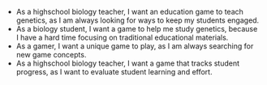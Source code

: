 - As a highschool biology teacher, I want an education game to teach genetics, as I am always looking for ways to keep my students engaged.
- As a biology student, I want a game to help me study genetics, because I have a hard time focusing on traditional educational materials.
- As a gamer, I want a unique game to play, as I am always searching for new game concepts.
- As a highschool biology teacher, I want a game that tracks student progress, as I want to evaluate student learning and effort.
